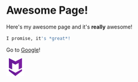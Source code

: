 # Awesome Page!

Here's my awesome page and it's **really** awesome!

```bash
I promise, it's *great*!
```

Go to [Google](http://google.com)!

![cool arrow](https://github.com/adam-p/markdown-here/raw/master/src/common/images/icon48.png "Cool Arrow")